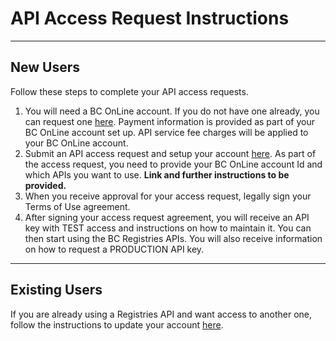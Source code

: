 # API Access Request Instructions

---

## New Users

Follow these steps to complete your API access requests.

1. You will need a BC OnLine account. If you do not have one already, you can request one <a href="https://apps.bconline.gov.bc.ca/AccountSetup/index.jsp?mode=new" target="_blank">here</a>. Payment information is provided as part of your BC OnLine account set up. API service fee charges will be applied to your BC OnLine account.
2. Submit an API access request and setup your account <a href="https://www.bcregistry.ca/business/auth/setup-account" target="_blank">here</a>. As part of the access request, you need to provide your BC OnLine account Id and which APIs you want to use. **Link and further instructions to be provided.**
3. When you receive approval for your access request, legally sign your Terms of Use agreement.
4. After signing your access request agreement, you will receive an API key with TEST access and instructions on how to maintain it. You can then start using the BC Registries APIs. You will also receive information on how to request a PRODUCTION API key.

---

## Existing Users

If you are already using a Registries API and want access to another one, follow the instructions to update your account <a href="https://www.bcregistry.ca/business/auth/setup-account" target="_blank">here</a>.
